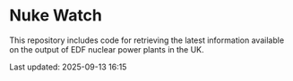 # Nuke Watch

This repository includes code for retrieving the latest information available on the output of EDF nuclear power plants in the UK.

Last updated: 2025-09-13 16:15